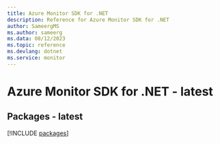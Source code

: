 ```yaml
---
title: Azure Monitor SDK for .NET
description: Reference for Azure Monitor SDK for .NET
author: SameergMS
ms.author: sameerg
ms.data: 08/12/2023
ms.topic: reference
ms.devlang: dotnet
ms.service: monitor
---
```

# Azure Monitor SDK for .NET - latest
## Packages - latest
[!INCLUDE [packages](monitor-index.md)]